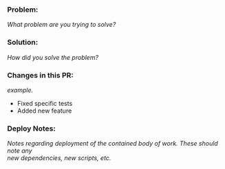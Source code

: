 ### Problem:
  
_What problem are you trying to solve?_  
  
### Solution: 
  
_How did you solve the problem?_  

### Changes in this PR:

_example._
 - Fixed specific tests
 - Added new feature
   
### Deploy Notes:
  
_Notes regarding deployment of the contained body of work. These should note any  
new dependencies, new scripts, etc._